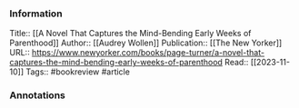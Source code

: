 
### Information
Title:: [[A Novel That Captures the Mind-Bending Early Weeks of Parenthood]]
Author:: [[Audrey Wollen]]
Publication:: [[The New Yorker]]
URL:: https://www.newyorker.com/books/page-turner/a-novel-that-captures-the-mind-bending-early-weeks-of-parenthood
Read:: [[2023-11-10]]
Tags:: #bookreview
#article

### Annotations
